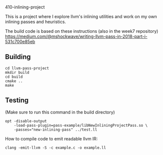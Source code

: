 410-inlining-project

This is a project where I explore llvm's inlining utilities and work
on my own inlining passes and heuristics.

The build code is based on these instructions (also in the week7 repository)
https://medium.com/@mshockwave/writing-llvm-pass-in-2018-part-i-531c700e85eb

## Building 

```
cd llvm-pass-project
mkdir build
cd build
cmake ..
make
```

## Testing

(Make sure to run this command in the build directory)

```
opt -disable-output
    -load-pass-plugin=pass-example/libNewInliningProjectPass.so \
    -passes="new-inlining-pass" ../test.ll
```

How to compile code to emit readable llvm IR:

```
clang -emit-llvm -S -c example.c -o example.ll
```